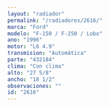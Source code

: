 ```yaml
---
layout: "radiador"
permalink: "/radiadores/2616/"
marca: "Ford"
modelo: "F-150 / F-250 / Lobo"
ano: "1996"
motor: "L6 4.9"
transmision: "Automática"
parte: "432184"
clima: "Con clima"
alto: "27 5/8"
ancho: "18 1/2"
observaciones: ""
id: "2616"
---
```


